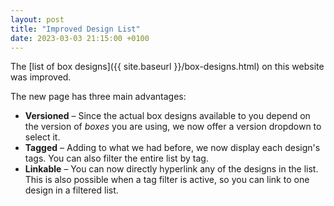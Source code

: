 ```yaml
---
layout: post
title: "Improved Design List"
date: 2023-03-03 21:15:00 +0100
---
```


The [list of box designs]({{ site.baseurl }}/box-designs.html) on this website was improved.<!--break-->

The new page has three main advantages:

- **Versioned** – Since the actual box designs available to you depend on the version of *boxes* you are using, we
  now offer a version dropdown to select it.
- **Tagged** – Adding to what we had before, we now display each design's tags. You can also filter the entire list
  by tag.
- **Linkable** – You can now directly hyperlink any of the designs in the list. This is also possible when a tag
  filter is active, so you can link to one design in a filtered list.
